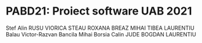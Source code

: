 # PABD21: Proiect software UAB 2021
Stef Alin
RUSU VIORICA
STEAU ROXANA
BREAZ MIHAI
TIBEA LAURENTIU
Balau Victor-Razvan
Bancila Mihai
Borsia Calin 
JUDE BOGDAN LAURENTIU